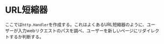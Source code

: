# URL短縮器

ここでは`http.Handler`を作成する。これはよくあるURL短縮器のように、ユーザーが入力webリクエストのパスを調べ、ユーザーを新しいページにリダイレクトするか判断する。
